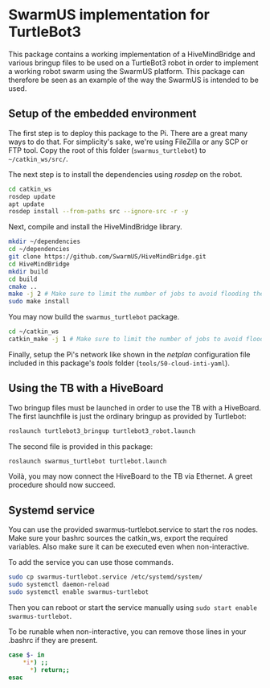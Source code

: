 # SwarmUS implementation for TurtleBot3

This package contains a working implementation of a HiveMindBridge and various bringup files to be used on a TurtleBot3 
robot in order to implement a working robot swarm using the SwarmUS platform. This package can therefore be seen as 
an example of the way the SwarmUS is intended to be used.

## Setup of the embedded environment
The first step is to deploy this package to the Pi. There are a great many ways to do that. For simplicity's sake,
we're using FileZilla or any SCP or FTP tool. Copy the root of this folder (`swarmus_turtlebot`) to `~/catkin_ws/src/`.

The next step is to install the dependencies using _rosdep_ on the robot.

```bash
cd catkin_ws
rosdep update
apt update
rosdep install --from-paths src --ignore-src -r -y
```

Next, compile and install the HiveMindBridge library.

```bash
mkdir ~/dependencies
cd ~/dependencies
git clone https://github.com/SwarmUS/HiveMindBridge.git
cd HiveMindBridge
mkdir build
cd build
cmake ..
make -j 2 # Make sure to limit the number of jobs to avoid flooding the memory of the Pi
sudo make install
```

You may now build the `swarmus_turtlebot` package.

```bash
cd ~/catkin_ws
catkin_make -j 1 # Make sure to limit the number of jobs to avoid flooding the memory of the Pi
```

Finally, setup the Pi's network like shown in the _netplan_ configuration file included in this package's _tools_ 
folder (`tools/50-cloud-inti-yaml`).

## Using the TB with a HiveBoard
Two bringup files must be launched in order to use the TB with a HiveBoard. The first launchfile is just the ordinary 
bringup as provided by Turtlebot:

```bash
roslaunch turtlebot3_bringup turtlebot3_robot.launch
```

The second file is provided in this package:

```bash
roslaunch swarmus_turtlebot turtlebot.launch
```

Voilà, you may now connect the HiveBoard to the TB via Ethernet. A greet procedure should now succeed.

## Systemd service
You can use the provided swarmus-turtlebot.service to start the ros nodes. Make sure your bashrc sources the catkin_ws, export the required variables. Also make sure it can be executed even when non-interactive.

To add the service you can use those commands.
```sh
sudo cp swarmus-turtlebot.service /etc/systemd/system/
sudo systemctl daemon-reload
sudo systemctl enable swarmus-turtlebot
```
Then you can reboot or start the service manually using `sudo start enable swarmus-turtlebot`.


To be runable when non-interactive, you can remove those lines in your .bashrc if they are present.
```sh
case $- in
    *i*) ;;
      *) return;;
esac
```